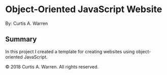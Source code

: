 # Object-Oriented JavaScript Website

By: Curtis A. Warren

## Summary

In this project I created a template for creating websites using object-oriented JavaScript.


© 2018 Curtis A. Warren.  All rights reserved.
